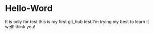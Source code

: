 # Hello-Word
It is only for test
this is my first git_hub test,I'm trying my best to learn it well!
think you!
